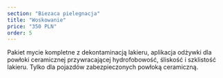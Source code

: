 ```yaml
---
section: "Biezaca pielegnacja"
title: "Woskowanie"
price: "350 PLN"
order: 5
---
```


Pakiet mycie kompletne z dekontaminacją lakieru, aplikacja odżywki dla powłoki ceramicznej przywracającej hydrofobowość, śliskość i szklistość lakieru. Tylko dla pojazdów zabezpieczonych powłoką ceramiczną.
